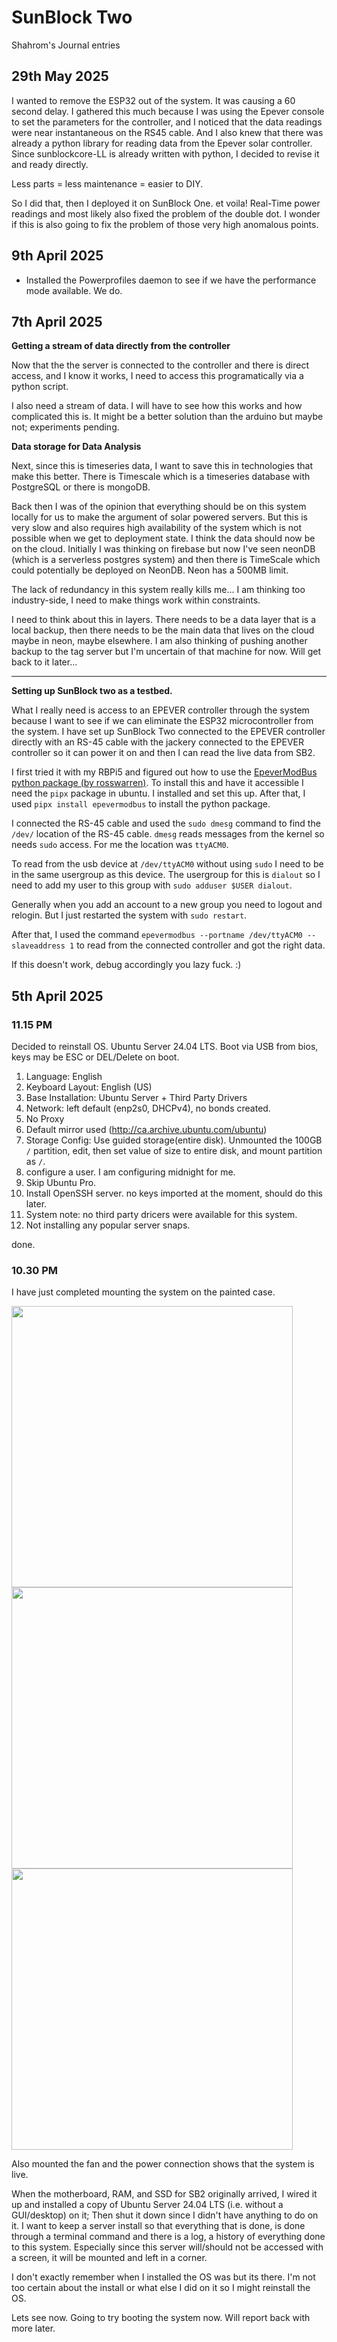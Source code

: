 # SunBlock Two 
Shahrom's Journal entries 

## 29th May 2025
I wanted to remove the ESP32 out of the system. It was causing a 60 second delay. I gathered this much because I was using the Epever console to set the parameters
for the controller, and I noticed that the data readings were near instantaneous on the RS45 cable. And I also knew that there was already a python library for 
reading data from the Epever solar controller. Since sunblockcore-LL is already written with python, I decided to revise it and ready directly. 

Less parts = less maintenance = easier to DIY. 

So I did that, then I deployed it on SunBlock One. et voila! Real-Time power readings and most likely also fixed the problem of the double dot. 
I wonder if this is also going to fix the problem of those very high anomalous points. 

## 9th April 2025 
- Installed the Powerprofiles daemon to see if we have the performance mode available. We do. 


## 7th April 2025 

**Getting a stream of data directly from the controller** 

Now that the the server is connected to the controller and there is direct access, and I know it works, I need to access this programatically via a python script. 

I also need a stream of data. I will have to see how this works and how complicated this is. It might be a better solution than the arduino but maybe not; experiments pending. 

**Data storage for Data Analysis**

Next, since this is timeseries data, I want to save this in technologies that make this better. There is Timescale which is a timeseries database with PostgreSQL or there is mongoDB. 

Back then I was of the opinion that everything should be on this system locally for us to make the argument of solar powered servers. But this is very slow and also requires high availability of the system which is not possible when we get to deployment state. 
I think the data should now be on the cloud. Initially I was thinking on firebase but now I've seen neonDB (which is a serverless postgres system) and then there is TimeScale which could potentially be deployed on NeonDB. 
Neon has a 500MB limit. 

The lack of redundancy in this system really kills me... I am thinking too industry-side, I need to make things work within constraints. 

I need to think about this in layers. There needs to be a data layer that is a local backup, then there needs to be the main data that lives on the cloud maybe in neon, maybe elsewhere. I am also thinking of pushing another backup to the tag server but I'm uncertain of that machine for now. Will get back to it later...  

---

**Setting up SunBlock two as a testbed.**

What I really need is access to an EPEVER controller through the system because I want to see if we can eliminate the ESP32 microcontroller from the system. 
I have set up SunBlock Two connected to the EPEVER controller directly with an RS-45 cable with the jackery connected to the EPEVER controller so it can power it on and then I can read the live data from SB2.

I first tried it with my RBPi5 and figured out how to use the [EpeverModBus python package (by rosswarren)](https://github.com/rosswarren/epevermodbus). 
To install this and have it accessible I need the `pipx` package in ubuntu. I installed and set this up. 
After that, I used `pipx install epevermodbus` to install the python package. 

I connected the RS-45 cable and used the `sudo dmesg` command to find the `/dev/` location of the RS-45 cable. `dmesg` reads messages from the kernel so needs `sudo` access.
For me the location was `ttyACM0`. 

To read from the usb device at `/dev/ttyACM0` without using `sudo` I need to be in the same usergroup as this device. The usergroup for this is `dialout` so I need to add my user to this group with `sudo adduser $USER dialout`. 

Generally when you add an account to a new group you need to logout and relogin. But I just restarted the system with `sudo restart`. 

After that, I used the command `epevermodbus --portname /dev/ttyACM0 --slaveaddress 1` to read from the connected controller and got the right data. 

If this doesn't work, debug accordingly you lazy fuck. :)

## 5th April 2025 

### 11.15 PM
Decided to reinstall OS. Ubuntu Server 24.04 LTS. Boot via USB from bios, keys may be ESC or DEL/Delete on boot.

1. Language: English
2. Keyboard Layout: English (US)
3. Base Installation: Ubuntu Server + Third Party Drivers 
4. Network: left default (enp2s0, DHCPv4), no bonds created.
5. No Proxy
6. Default mirror used (http://ca.archive.ubuntu.com/ubuntu)
7. Storage Config: Use guided storage(entire disk). Unmounted the 100GB `/` partition, edit, then set value of size to entire disk, and mount partition as `/`.
8. configure a user. I am configuring midnight for me. 
9. Skip Ubuntu Pro. 
10. Install OpenSSH server. no keys imported at the moment, should do this later. 
11. System note: no third party dricers were available for this system. 
12. Not installing any popular server snaps. 

done. 



### 10.30 PM
I have just completed mounting the system on the painted case. 

<img src ="../assets/IMG_6965.jpg" width=450>
<img src ="../assets/IMG_6966.jpg" width=450>
<img src ="../assets/IMG_6967.jpg" width=450>

Also mounted the fan and the power connection shows that the system is live.

When the motherboard, RAM, and SSD for SB2 originally arrived, I wired it up and installed a copy of Ubuntu Server 24.04 LTS (i.e. without a GUI/desktop) on it; Then shut it down since I didn't have anything to do on it. 
I want to keep a server install so that everything that is done, is done through a terminal command and there is a log, a history of everything done to this system. Especially since this server will/should not be accessed with a screen, it will be mounted and left in a corner. 

I don't exactly remember when I installed the OS  was but its there. I'm not too certain about the install or what else I did on it so I might reinstall the OS. 

Lets see now. Going to try booting the system now. Will report back with more later. 


